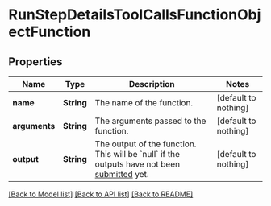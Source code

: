 # RunStepDetailsToolCallsFunctionObjectFunction


## Properties
Name | Type | Description | Notes
------------ | ------------- | ------------- | -------------
**name** | **String** | The name of the function. | [default to nothing]
**arguments** | **String** | The arguments passed to the function. | [default to nothing]
**output** | **String** | The output of the function. This will be &#x60;null&#x60; if the outputs have not been [submitted](/docs/api-reference/runs/submitToolOutputs) yet. | [default to nothing]


[[Back to Model list]](../README.md#models) [[Back to API list]](../README.md#api-endpoints) [[Back to README]](../README.md)


